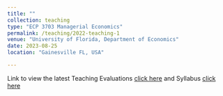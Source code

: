```yaml
---
title: ""
collection: teaching
type: "ECP 3703 Managerial Economics"
permalink: /teaching/2022-teaching-1
venue: "University of Florida, Department of Economics"
date: 2023-08-25
location: "Gainesville FL, USA"

---
```

Link to view the latest Teaching Evaluations [click here](Alpergin_Spring_2023_Evaluations.pdf) and Syllabus [click here](Syllabus_2023.pdf)



